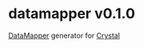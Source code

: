 # datamapper v0.1.0


[DataMapper](http://datamapper.org) generator for [Crystal](http://crystal.sh)

